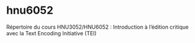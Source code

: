 # hnu6052
Répertoire du cours HNU3052/HNU6052 : Introduction à l’édition critique avec la Text Encoding Initiative (TEI)
